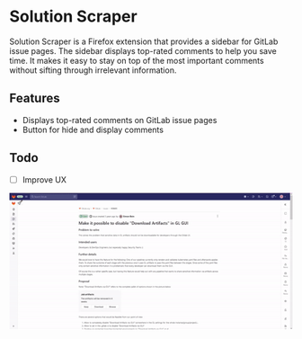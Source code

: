 # Solution Scraper
Solution Scraper is a Firefox extension that provides a sidebar for GitLab issue pages. The sidebar displays top-rated comments to help you save time. It makes it easy to stay on top of the most important comments without sifting through irrelevant information.

## Features
<ul>
    <li>
    Displays top-rated comments on GitLab issue pages
    </li>
    <li>
    Button for hide and display comments
    </li>
</ul>

## Todo
- [ ] Improve UX

![scraper](/src/assets/scraper.gif)







